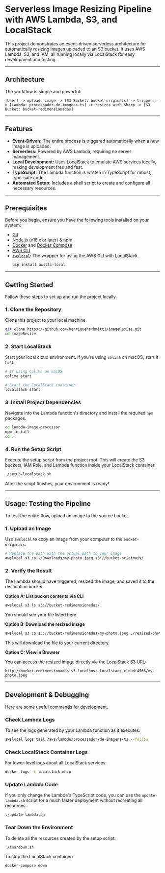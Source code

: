 
# Serverless Image Resizing Pipeline with AWS Lambda, S3, and LocalStack

This project demonstrates an event-driven serverless architecture for automatically resizing images uploaded to an S3 bucket. It uses AWS Lambda, S3, and IAM, all running locally via LocalStack for easy development and testing.

---

## Architecture

The workflow is simple and powerful:

`[User] -> uploads image -> [S3 Bucket: bucket-originais] -> triggers -> [Lambda: processador-de-imagens-ts] -> resizes with Sharp -> [S3 Bucket: bucket-redimensionadas]`

---

## Features

-   **Event-Driven:** The entire process is triggered automatically when a new image is uploaded.
-   **Serverless:** Powered by AWS Lambda, requiring no server management.
-   **Local Development:** Uses LocalStack to emulate AWS services locally, making development free and fast.
-   **TypeScript:** The Lambda function is written in TypeScript for robust, type-safe code.
-   **Automated Setup:** Includes a shell script to create and configure all necessary resources.

---

## Prerequisites

Before you begin, ensure you have the following tools installed on your system:

-   [Git](https://git-scm.com/)
-   [Node.js](https://nodejs.org/) (v18.x or later) & npm
-   [Docker](https://www.docker.com/products/docker-desktop/) and [Docker Compose](https://docs.docker.com/compose/install/)
-   [AWS CLI](https://aws.amazon.com/cli/)
-   [`awslocal`](https://github.com/localstack/awscli-local): The wrapper for using the AWS CLI with LocalStack.
    ```bash
    pip install awscli-local
    ```

---

## Getting Started

Follow these steps to set up and run the project locally.

### 1. Clone the Repository

Clone this project to your local machine.
```bash
git clone https://github.com/henriquehschmitt1/imageResize.git
cd imageResize
````

### 2\. Start LocalStack

Start your local cloud environment. If you're using `colima` on macOS, start it first.

```bash
# If using Colima on macOS
colima start

# Start the LocalStack container
localstack start
```

### 3\. Install Project Dependencies

Navigate into the Lambda function's directory and install the required `npm` packages.

```bash
cd lambda-image-processor
npm install
cd ..
```

### 4\. Run the Setup Script

Execute the setup script from the project root. This will create the S3 buckets, IAM Role, and Lambda function inside your LocalStack container.

```bash
./setup-localstack.sh
```

After the script finishes, your environment is ready\!

-----

## Usage: Testing the Pipeline

To test the entire flow, upload an image to the source bucket.

### 1\. Upload an Image

Use `awslocal` to copy an image from your computer to the `bucket-originais`.

```bash
# Replace the path with the actual path to your image
awslocal s3 cp ~/Downloads/my-photo.jpeg s3://bucket-originais/
```

### 2\. Verify the Result

The Lambda should have triggered, resized the image, and saved it to the destination bucket.

**Option A: List bucket contents via CLI**

```bash
awslocal s3 ls s3://bucket-redimensionadas/
```

You should see your file listed here.

**Option B: Download the resized image**

```bash
awslocal s3 cp s3://bucket-redimensionadas/my-photo.jpeg ./resized-photo.jpeg
```

This will download the file to your current directory.

**Option C: View in Browser**

You can access the resized image directly via the LocalStack S3 URL:

`http://bucket-redimensionadas.s3.localhost.localstack.cloud:4566/my-photo.jpeg`

-----

## Development & Debugging

Here are some useful commands for development.

### Check Lambda Logs

To see the logs generated by your Lambda function as it executes:

```bash
awslocal logs tail /aws/lambda/processador-de-imagens-ts --follow
```

### Check LocalStack Container Logs

For lower-level logs about all LocalStack services:

```bash
docker logs -f localstack-main
```

### Update Lambda Code

If you only change the Lambda's TypeScript code, you can use the `update-lambda.sh` script for a much faster deployment without recreating all resources.

```bash
./update-lambda.sh
```

### Tear Down the Environment

To delete all the resources created by the setup script:

```bash
./teardown.sh
```

To stop the LocalStack container:

```bash
docker-compose down
```